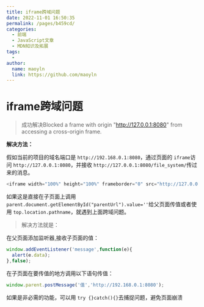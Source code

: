 ```yaml
---
title: iframe跨域问题
date: 2022-11-01 16:50:35
permalink: /pages/b459cd/
categories:
  - 前端
  - JavaScript文章
  - MDN知识及拓展
tags:
  -
author:
  name: maoyln
  link: https://github.com/maoyln
---
```

# iframe跨域问题

> 成功解决Blocked a frame with origin "http://127.0.0.1:8080" from accessing a cross-origin frame.

<!-- more -->

**解决方法：**

假如当前的项目的域名端口是 `http://192.168.0.1:8080`，通过页面的 `iframe`访问 `http://127.0.0.1:8080`，并接收 `http://127.0.0.1:8080/file_system/`传过来的消息。

```js
<iframe width="100%" height="100%" frameborder="0" src="http://127.0.0.1:8080/file_system/"></iframe>
```

如果这是直接在子页面上调用 `parent.document.getElementById("parentUrl").value=''`给父页面传值或者使用 `top.location.pathname`，就遇到上面跨域问题。

> 解决方法就是：

在父页面添加监听器,接收子页面的值：

```js
window.addEventListener('message',function(e){
  alert(e.data);
},false);
```

在子页面在要传值的地方调用以下语句传值：

```js
window.parent.postMessage('值','http://192.168.0.1:8080');
```

如果是非必需的功能，可以用 `try {}catch(){}`去捕捉问题，避免页面崩溃
